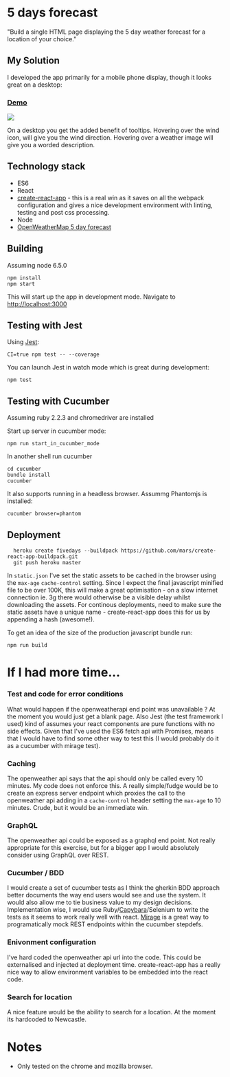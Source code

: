 # 5 days forecast

"Build a single HTML page displaying the 5 day weather forecast for a location of your choice."

## My Solution

I developed the app primarily for a mobile phone display, though it looks great on a desktop:  

### [Demo](http://fivedays.herokuapp.com)

<a href="http://fivedays.herokuapp.com"><img src="https://raw.githubusercontent.com/coder36/5dayforecast/master/public/screenshot.png"/></a>

On a desktop you get the added benefit of tooltips.  Hovering over the wind icon, will give you the wind direction.  Hovering over a weather image will give you a worded description.

## Technology stack

* ES6
* React
* [create-react-app](https://github.com/facebookincubator/create-react-app) - this is a real win as it saves on all the webpack configuration and gives a nice development environment with linting, testing and post css processing.
* Node
* [OpenWeatherMap 5 day forecast](http://openweathermap.org/forecast5)

## Building
Assuming node 6.5.0

```
npm install
npm start
```
This will start up the app in development mode.
Navigate to [http://localhost:3000](http://localhost:3000)

## Testing with Jest
Using [Jest](https://facebook.github.io/jest/):

```
CI=true npm test -- --coverage
```

You can launch Jest in watch mode which is great during development:
```
npm test
```

## Testing with Cucumber
Assuming ruby 2.2.3 and chromedriver are installed

Start up server in cucumber mode:
```
npm run start_in_cucumber_mode
```

In another shell run cucumber

```
cd cucumber
bundle install
cucumber
```

It also supports running in a headless browser. Assummg Phantomjs is installed:
```
cucumber browser=phantom
```

## Deployment
```
  heroku create fivedays --buildpack https://github.com/mars/create-react-app-buildpack.git
  git push heroku master
```

In `static.json` I've set the static assets to be cached in the browser using the `max-age` `cache-control` setting. Since I expect the final javascript minified file to be over 100K, this will make a great optimisation - on a slow internet connection ie. 3g there would otherwise be a visible delay whilst downloading the assets. For continous deployments, need to make sure the static assets have a unique name - create-react-app does this for us by appending a hash (awesome!).

To get an idea of the size of the production javascript bundle run:
```
npm run build
```

# If I had more time...

### Test and code for error conditions
What would happen if the openweatherapi end point was unavailable ?  At the moment you would just get a blank page.  Also Jest (the test framework I used) kind of assumes your react components are pure functions with no side effects.  Given that I've used the ES6 fetch api with Promises, means that I would have to find some other way to test this (I would probably do it as a cucumber with mirage test).

### Caching
The openweather api says that the api should only be called every 10 minutes.  My code does not enforce this.  A really simple/fudge would be to create an express server endpoint which proxies the call to the openweather api adding in a `cache-control` header setting the `max-age` to 10 minutes.  Crude, but it would be an immediate win.      

### GraphQL
The openweather api could be exposed as a graphql end point.  Not really appropriate for this exercise, but for a bigger app I would absolutely consider using GraphQL over REST.

### Cucumber / BDD
I would create a set of cucumber tests as I think the gherkin BDD approach better documents the way end users would see and use the system.  It would also allow me to tie business value to my design decisions.  Implementation wise, I would use Ruby/[Capybara](https://github.com/jnicklas/capybara)/Selenium to write the tests as it seems to work really well with react.  [Mirage](https://github.com/lashd/mirage) is a great way to programatically mock REST endpoints within the cucumber stepdefs.

### Enivonment configuration
I've hard coded the openweather api url into the code.  This could be externalised and injected at deployment time.  create-react-app has a really nice way to allow environment variables to be embedded into the react code.

### Search for location
A nice feature would be the ability to search for a location.  At the moment its hardcoded to Newcastle.

# Notes

* Only tested on the chrome and mozilla browser.
